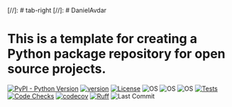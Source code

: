 [//]: # tab-right
[//]: # DanielAvdar
# This is a template for creating a Python package repository for open source projects.

[![PyPI - Python Version](https://img.shields.io/pypi/pyversions/python-template)](https://pypi.org/project/python-template/)
[![version](https://img.shields.io/pypi/v/python-template)](https://img.shields.io/pypi/v/python-template)
[![License](https://img.shields.io/:license-MIT-blue.svg)](https://opensource.org/licenses/MIT)
![OS](https://img.shields.io/badge/ubuntu-blue?logo=ubuntu)
![OS](https://img.shields.io/badge/win-blue?logo=windows)
![OS](https://img.shields.io/badge/mac-blue?logo=apple)
[![Tests](https://github.com/DanielAvdar/python-template/actions/workflows/ci.yml/badge.svg)](https://github.com/DanielAvdar/python-template/actions/workflows/ci.yml)
[![Code Checks](https://github.com/DanielAvdar/python-template/actions/workflows/code-checks.yml/badge.svg)](https://github.com/DanielAvdar/python-template/actions/workflows/code-checks.yml)
[![codecov](https://codecov.io/gh/DanielAvdar/python-template/graph/badge.svg?token=N0V9KANTG2)](https://codecov.io/gh/DanielAvdar/python-template)
[![Ruff](https://img.shields.io/endpoint?url=https://raw.githubusercontent.com/astral-sh/ruff/main/assets/badge/v2.json)](https://github.com/astral-sh/ruff)
![Last Commit](https://img.shields.io/github/last-commit/DanielAvdar/python-template/main)
